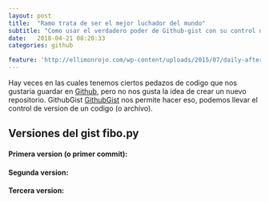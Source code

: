 ```yaml
---
layout: post
title:  "Ramo trata de ser el mejor luchador del mundo"
subtitle: "Como usar el verdadero poder de Github-gist con su control de versiones"
date:   2018-04-21 08:20:33
categories: github

feature: 'http://ellimonrojo.com/wp-content/uploads/2015/07/daily-afternoon-randomness-49-photos-2912.jpg'
---
```


Hay veces en las cuales tenemos ciertos pedazos de codigo que nos gustaria guardar en [Github](https://www.github.com "Github"), pero no nos gusta la idea de crear un nuevo repositorio.
GithubGist [GithubGist](https://gist.github.com/ "
Github gist") nos permite hacer eso, podemos llevar el control de version de un codigo (o archivo).

## Versiones del gist fibo.py 

#### Primera version (o primer commit):
<script src="https://gist.github.com/dantehemerson/bc3ed1acf529faa0036ba49d261e0114/b7c8d18a53c35550f4b0f3df0811d319ff75581f.js"></script>

#### Segunda version:
<script src="https://gist.github.com/dantehemerson/bc3ed1acf529faa0036ba49d261e0114/8a1f794e7b2d059057ce99a2a6770001ba5c470c.js"></script>


#### Tercera version:
<script src="https://gist.github.com/dantehemerson/bc3ed1acf529faa0036ba49d261e0114.js"></script>


